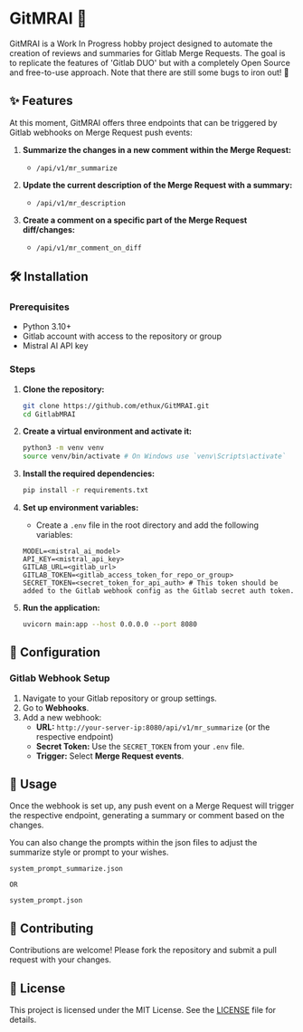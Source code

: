 # GitMRAI 🚀

GitMRAI is a Work In Progress hobby project designed to automate the creation of reviews and summaries for Gitlab Merge Requests. The goal is to replicate the features of 'Gitlab DUO' but with a completely Open Source and free-to-use approach. Note that there are still some bugs to iron out! 🐞

## ✨ Features

At this moment, GitMRAI offers three endpoints that can be triggered by Gitlab webhooks on Merge Request push events:

1. **Summarize the changes in a new comment within the Merge Request:**
   - `/api/v1/mr_summarize`

2. **Update the current description of the Merge Request with a summary:**
   - `/api/v1/mr_description`

3. **Create a comment on a specific part of the Merge Request diff/changes:**
   - `/api/v1/mr_comment_on_diff`

## 🛠️ Installation

### Prerequisites

- Python 3.10+
- Gitlab account with access to the repository or group
- Mistral AI API key

### Steps

1. **Clone the repository:**

   ```sh
   git clone https://github.com/ethux/GitMRAI.git
   cd GitlabMRAI
   ```

2. **Create a virtual environment and activate it:**

   ```sh
   python3 -m venv venv
   source venv/bin/activate # On Windows use `venv\Scripts\activate`
   ```

3. **Install the required dependencies:**

   ```sh
   pip install -r requirements.txt
   ```

4. **Set up environment variables:**
   - Create a `.env` file in the root directory and add the following variables:

   ```dotenv
   MODEL=<mistral_ai_model>
   API_KEY=<mistral_api_key>
   GITLAB_URL=<gitlab_url>
   GITLAB_TOKEN=<gitlab_access_token_for_repo_or_group>
   SECRET_TOKEN=<secret_token_for_api_auth> # This token should be added to the Gitlab webhook config as the Gitlab secret auth token.
   ```

5. **Run the application:**

   ```sh
   uvicorn main:app --host 0.0.0.0 --port 8080
   ```

## 🔧 Configuration

### Gitlab Webhook Setup

1. Navigate to your Gitlab repository or group settings.
2. Go to **Webhooks**.
3. Add a new webhook:
   - **URL:** `http://your-server-ip:8080/api/v1/mr_summarize` (or the respective endpoint)
   - **Secret Token:** Use the `SECRET_TOKEN` from your `.env` file.
   - **Trigger:** Select **Merge Request events**.

## 🎈 Usage

Once the webhook is set up, any push event on a Merge Request will trigger the respective endpoint, generating a summary or comment based on the changes.

You can also change the prompts within the json files to adjust the summarize style or prompt to your wishes.

```
system_prompt_summarize.json

OR

system_prompt.json
```

## 🤝 Contributing

Contributions are welcome! Please fork the repository and submit a pull request with your changes.

## 📜 License

This project is licensed under the MIT License. See the [LICENSE](LICENSE) file for details.
